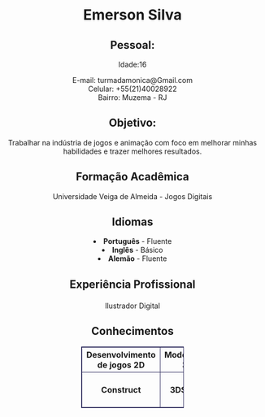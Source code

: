<!doctype html>
<html>
<head>
<title>Currículo Emerson Silva</title>
<style>
        body
table, th, td {
  border: 1px solid #343261;
}
</style>
</head>
<body>
<center><h1>Emerson Silva</h1></center>
<center><h2>Pessoal:</h2></center>
<center><p>Idade:16 <br/></center>
<center>E-mail: turmadamonica@Gmail.com<br/></center>
<center>Celular: +55(21)40028922<br/></center>
<center>Bairro: Muzema - RJ</p></center>
<center><h2>Objetivo:</h2></center>
<center><p>Trabalhar na indústria de jogos e animação com foco em melhorar minhas habilidades e trazer melhores resultados.</p><center>
  <center><h2>Formação Acadêmica</h2></center>
<center><p>Universidade Veiga de Almeida - Jogos Digitais</p></center>
<center><h2>Idiomas</h2></center>
<center><ol></center>
	<center><li><strong>Português</strong> - Fluente</li></center>
	<center><li><strong>Inglês</strong> - Básico</li></center>
        <center><li><strong>Alemão</strong> - Fluente</li></center>
<center></ol></center>
  <center><h2><p>Experiência Profissional</h2>
Ilustrador Digital</P></center>
<center><h2>Conhecimentos</h2></center>
<table style="width:40%">
<tr>
	<center><th>Desenvolvimento de jogos 2D</th></center>
	<center><th>Modelagem 3D</th></center>
	<center><th>Pacote Adobe</th></center>
        <center><th>Pacote de Desenho</th></center>
</tr>
<tr>
	<th>Construct</th>
	<th>3DS Max</th>
	<th>Photoshop e Ilusttrator</th>
        <th>FireAlphaca</th>
</tr>
  </body>
</html>
